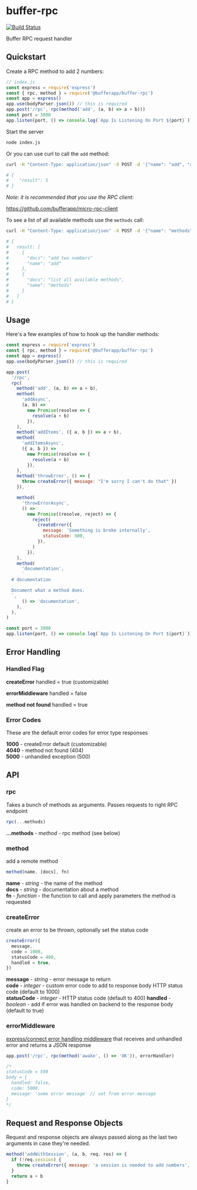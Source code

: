 # buffer-rpc

[![Build Status](https://travis-ci.org/bufferapp/buffer-rpc.svg?branch=master)](https://travis-ci.org/bufferapp/buffer-rpc)

Buffer RPC request handler

## Quickstart

Create a RPC method to add 2 numbers:

```js
// index.js
const express = require('express')
const { rpc, method } = require('@bufferapp/buffer-rpc')
const app = express()
app.use(bodyParser.json()) // this is required
app.post('/rpc', rpc(method('add', (a, b) => a + b)))
const port = 3000
app.listen(port, () => console.log(`App Is Listening On Port ${port}`))
```

Start the server

```sh
node index.js
```

Or you can use curl to call the `add` method:

```sh
curl -H "Content-Type: application/json" -X POST -d '{"name": "add", "args": "[2, 3]"}' localhost:3000 | python -m json.tool

# {
#    "result": 5
# }
```

_Note: it is recommended that you use the RPC client:_

https://github.com/bufferapp/micro-rpc-client

To see a list of all available methods use the `methods` call:

```sh
curl -H "Content-Type: application/json" -X POST -d '{"name": "methods"}' localhost:3000 | python -m json.tool

# {
#   result: [
#     {
#       "docs": "add two numbers"
#       "name": "add"
#     },
#     {
#       "docs": "list all available methods",
#       "name": "methods"
#     }
#   ]
# }
```

## Usage

Here's a few examples of how to hook up the handler methods:

```js
const express = require('express')
const { rpc, method } = require('@bufferapp/buffer-rpc')
const app = express()
app.use(bodyParser.json()) // this is required

app.post(
  '/rpc',
  rpc(
    method('add', (a, b) => a + b),
    method(
      'addAsync',
      (a, b) =>
        new Promise(resolve => {
          resolve(a + b)
        }),
    ),
    method('addItems', ({ a, b }) => a + b),
    method(
      'addItemsAsync',
      ({ a, b }) =>
        new Promise(resolve => {
          resolve(a + b)
        }),
    ),
    method('throwError', () => {
      throw createError({ message: "I'm sorry I can't do that" })
    }),

    method(
      'throwErrorAsync',
      () =>
        new Promise((resolve, reject) => {
          reject(
            createError({
              message: 'Something is broke internally',
              statusCode: 500,
            }),
          )
        }),
    ),
    method(
      'documentation',
      `
  # documentation

  Document what a method does.
  `,
      () => 'documentation',
    ),
  ),
)

const port = 3000
app.listen(port, () => console.log(`App Is Listening On Port ${port}`))
```

## Error Handling

### Handled Flag

**createError** handled = true (customizable)

**errorMiddleware** handled = false

**method not found** handled = true

### Error Codes

These are the default error codes for error type responses

**1000** - createError default (customizable)  
**4040** - method not found (404)  
**5000** - unhandled exception (500)

## API

### rpc

Takes a bunch of methods as arguments. Passes requests to right RPC endpoint

```js
rpc(...methods)
```

**...methods** - _method_ - rpc method (see below)

### method

add a remote method

```js
method(name, [docs], fn)
```

**name** - _string_ - the name of the method  
**docs** - _string_ - documentation about a method  
**fn** - _function_ - the function to call and apply parameters the method is requested

### createError

create an error to be thrown, optionally set the status code

```js
createError({
  message,
  code = 1000,
  statusCode = 400,
  handled = true,
})
```

**message** - _string_ - error message to return  
**code** - _integer_ - custom error code to add to response body HTTP status code (default to 1000)  
**statusCode** - _integer_ - HTTP status code (default to 400)
**handled** - _boolean_ - add if error was handled on backend to the response body (default to true)

### errorMiddleware

[express/connect error handling middleware](https://expressjs.com/en/guide/error-handling.html) that receives and unhandled error and returns a JSON response

```js
app.post('/rpc', rpc(method('awake', () => 'OK')), errorHandler)

/*
statusCode = 500
body = {
  handled: false,
  code: 5000,
  message: 'some error message' // set from error.message
}
*/
```

## Request and Response Objects

Request and response objects are always passed along as the last two arguments in case they're needed.

```js
method('addWithSession', (a, b, req, res) => {
  if (!req.session) {
    throw createError({ message: 'a session is needed to add numbers', statusCode: 401})
  }
  return a + b
}
```
